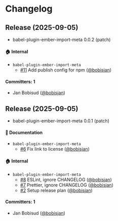 # Changelog

## Release (2025-09-05)

* babel-plugin-ember-import-meta 0.0.2 (patch)

#### :house: Internal
* `babel-plugin-ember-import-meta`
  * [#11](https://github.com/bobisjan/babel-plugin-ember-import-meta/pull/11) Add publish config for npm ([@bobisjan](https://github.com/bobisjan))

#### Committers: 1
- Jan Bobisud ([@bobisjan](https://github.com/bobisjan))

## Release (2025-09-05)

* babel-plugin-ember-import-meta 0.0.1 (patch)

#### :memo: Documentation
* `babel-plugin-ember-import-meta`
  * [#6](https://github.com/bobisjan/babel-plugin-ember-import-meta/pull/6) Fix link to license ([@bobisjan](https://github.com/bobisjan))

#### :house: Internal
* `babel-plugin-ember-import-meta`
  * [#8](https://github.com/bobisjan/babel-plugin-ember-import-meta/pull/8) ESLint, ignore CHANGELOG ([@bobisjan](https://github.com/bobisjan))
  * [#7](https://github.com/bobisjan/babel-plugin-ember-import-meta/pull/7) Prettier, ignore CHANGELOG ([@bobisjan](https://github.com/bobisjan))
  * [#2](https://github.com/bobisjan/babel-plugin-ember-import-meta/pull/2) Setup release plan ([@bobisjan](https://github.com/bobisjan))

#### Committers: 1
- Jan Bobisud ([@bobisjan](https://github.com/bobisjan))
